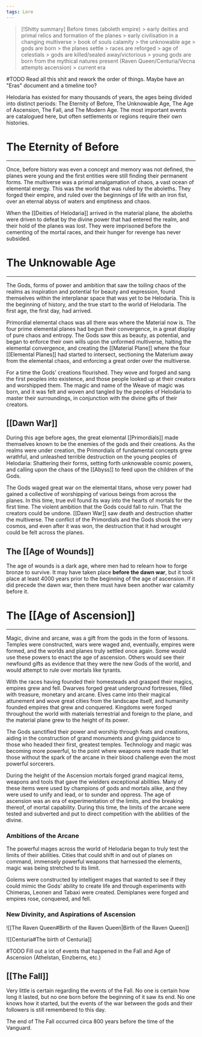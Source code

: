 ```yaml
---
tags: Lore
---
```

>[!Shitty summary]
>Before times (aboleth empire) > early deities and primal relics and formation of the planes > early civilisation in a changing multiverse > book of souls calamity > the unknowable age > gods are born > the planes settle > races are reforged > age of celestials > gods are killed/sealed away/victorious > young gods are born from the mythical natures present (Raven Queen/Centuria/Vecna attempts ascension) > current era

#TODO Read all this shit and rework the order of things. Maybe have an "Eras" document and a timeline too?



Helodaria has existed for many thousands of years, the ages being divided into distinct periods: The Eternity of Before, The Unknowable Age, The Age of Ascension, The Fall, and The Modern Age. The most important events are catalogued here, but often settlements or regions require their own histories.
# The Eternity of Before
---
Once, before history was even a concept and memory was not defined, the planes were young and the first entities were still finding their permanent forms. The multiverse was a primal amalgamation of chaos, a vast ocean of elemental energy. This was the world that was ruled by the aboleths. They forged their empire, and ruled over the beginnings of life with an iron fist, over an eternal abyss of waters and emptiness and chaos.

When the [[Deities of Helodaria]] arrived in the material plane, the aboleths were driven to defeat by the divine power that had entered the realm, and their hold of the planes was lost. They were imprisoned before the cementing of the mortal races, and their hunger for revenge has never subsided.
# The Unknowable Age
---
The Gods, forms of power and ambition that saw the toiling chaos of the realms as inspiration and potential for beauty and expression, found themselves within the interplanar space that was yet to be Helodaria. This is the beginning of history, and the true start to the world of Helodaria. The first age, the first day, had arrived. 

Primordial elemental chaos was all there was where the Material now is. The four prime elemental planes had begun their convergence, in a great display of pure chaos and entropy. The Gods saw this as beauty, as potential, and began to enforce their own wills upon the unformed multiverse, halting the elemental convergence, and creating the [[Material Plane]] where the four [[Elemental Planes]] had started to intersect, sectioning the Materium away from the elemental chaos, and enforcing a great order over the multiverse.

For a time the Gods' creations flourished. They wove and forged and sang the first peoples into existence, and those people looked up at their creators and worshipped them. The magic and name of the Weave of magic was born, and it was felt and woven and tangled by the peoples of Helodaria to master their surroundings, in conjunction with the divine gifts of their creators.
## [[Dawn War]]
During this age before ages, the great elemental [[Primordials]] made themselves known to be the enemies of the gods and their creations. As the realms were under creation, the Primordials of fundamental concepts grew wrathful, and unleashed terrible destruction on the young peoples of Helodaria: Shattering their forms, setting forth unknowable cosmic powers, and calling upon the chaos of the [[Abyss]] to feed upon the children of the Gods. 

The Gods waged great war on the elemental titans, whose very power had gained a collective of worshipping of various beings from across the planes. In this time, true evil found its way into the hearts of mortals for the first time. The violent ambition that the Gods could fall to ruin. That the creators could be undone. [[Dawn War]] saw death and destruction shatter the multiverse. The conflict of the Primordials and the Gods shook the very cosmos, and even after it was won, the destruction that it had wrought could be felt across the planes.
## The [[Age of Wounds]]
The age of wounds is a dark age, where men had to relearn how to forge bronze to survive. It may have taken place **before the dawn war**, but it took place at least 4000 years prior to the beginning of the age of ascension. If it did precede the dawn war, then there must have been another war calamity before it.

# The [[Age of Ascension]]
---
Magic, divine and arcane, was a gift from the gods in the form of lessons. Temples were constructed, wars were waged and, eventually, empires were formed, and the worlds and planes truly settled once again. Some would use these powers to enact the age of ascension. Others would see their newfound gifts as evidence that they were the new Gods of the world, and would attempt to rule over mortals like tyrants.

With the races having founded their homesteads and grasped their magics, empires grew and fell. Dwarves forged great underground fortresses, filled with treasure, monetary and arcane. Elves came into their magical attunement and wove great cities from the landscape itself, and humanity founded empires that grew and conquered. Kingdoms were forged throughout the world with materials terrestrial and foreign to the plane, and the material plane grew to the height of its power.

The Gods sanctified their power and worship through feats and creations, aiding in the construction of grand monuments and giving guidance to those who headed their first, greatest temples. Technology and magic was becoming more powerful, to the point where weapons were made that let those without the spark of the arcane in their blood challenge even the most powerful sorcerers.

During the height of the Ascension mortals forged grand magical items, weapons and tools that gave the wielders exceptional abilities. Many of these items were used by champions of gods and mortals alike, and they were used to unify and lead, or to sunder and oppress. The age of ascension was an era of experimentation of the limits, and the breaking thereof, of mortal capability. During this time, the limits of the arcane were tested and subverted and put to direct competition with the abilities of the divine.
### Ambitions of the Arcane
The powerful mages across the world of Helodaria began to truly test the limits of their abilities. Cities that could shift in and out of planes on command, immensely powerful weapons that harnessed the elements, magic was being stretched to its limit.

Golems were constructed by intelligent mages that wanted to see if they could mimic the Gods’ ability to create life and through experiments with Chimeras, Leonen and Tabaxi were created. Demiplanes were forged and empires rose, conquered, and fell.
### New Divinity, and Aspirations of Ascension
![[The Raven Queen#Birth of the Raven Queen|Birth of the Raven Queen]]

![[Centuria#The birth of Centuria]]

#TODO Fill out a lot of events that happened in the Fall and Age of Ascension (Athelstan, Einzberns, etc.)
## [[The Fall]]

Very little is certain regarding the events of the Fall. No one is certain how long it lasted, but no one born before the beginning of it saw its end. No one knows how it started, but the events of the war between the gods and their followers is still remembered to this day. 

The end of The Fall occurred circa 800 years before the time of the Vanguard.
